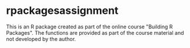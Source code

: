 # rpackagesassignment
This is an R package created as part of the online course
"Building R Packages". The functions are provided as part of the
course material and not developed by the author.

